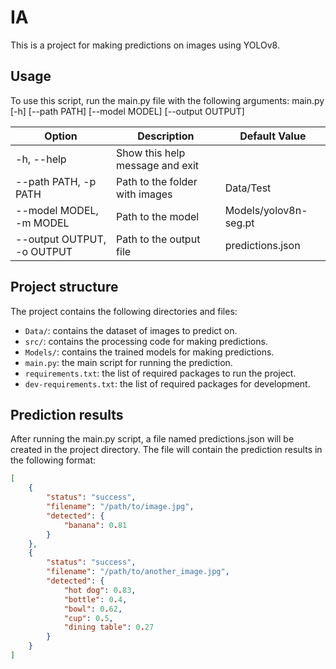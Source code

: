 # IA

This is a project for making predictions on images using YOLOv8.

## Usage

To use this script, run the main.py file with the following arguments:
main.py [-h] [--path PATH] [--model MODEL] [--output OUTPUT]

| Option | Description | Default Value |
|--------|-------------|---------------|
| -h, --help | Show this help message and exit |  |
| --path PATH, -p PATH | Path to the folder with images | Data/Test |
| --model MODEL, -m MODEL | Path to the model | Models/yolov8n-seg.pt |
| --output OUTPUT, -o OUTPUT | Path to the output file | predictions.json |

## Project structure

The project contains the following directories and files:

* `Data/`: contains the dataset of images to predict on.
* `src/`: contains the processing code for making predictions.
* `Models/`: contains the trained models for making predictions.
* `main.py`: the main script for running the prediction.
* `requirements.txt`: the list of required packages to run the project.
* `dev-requirements.txt`: the list of required packages for development.

## Prediction results

After running the main.py script, a file named predictions.json will be created in the project directory. The file will contain the prediction results in the following format:

```json
[
    {
        "status": "success",
        "filename": "/path/to/image.jpg",
        "detected": {
            "banana": 0.81
        }
    },
    {
        "status": "success",
        "filename": "/path/to/another_image.jpg",
        "detected": {
            "hot dog": 0.83,
            "bottle": 0.4,
            "bowl": 0.62,
            "cup": 0.5,
            "dining table": 0.27
        }
    }
]
```
